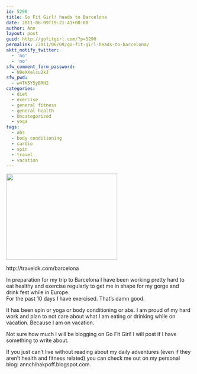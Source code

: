 ```yaml
---
id: 5290
title: Go Fit Girl! heads to Barcelona
date: 2011-06-09T19:21:41+00:00
author: Ann
layout: post
guid: http://gofitgirl.com/?p=5290
permalink: /2011/06/09/go-fit-girl-heads-to-barcelona/
aktt_notify_twitter:
  - 'no'
  - 'no'
sfw_comment_form_password:
  - N9eXXelcu2kJ
sfw_pwd:
  - w4TK5Y5yBRH2
categories:
  - diet
  - exercise
  - general fitness
  - general health
  - Uncategorized
  - yoga
tags:
  - abs
  - body conditioning
  - cardio
  - spin
  - travel
  - vacation
---
```

<div id="attachment_5304" style="width: 310px" class="wp-caption alignleft">
  <a href="http://gofitgirl.com/blog/wp-content/uploads/2011/06/barcelona1.jpg"><img class="size-medium wp-image-5304" title="barcelona" src="http://gofitgirl.com/blog/wp-content/uploads/2011/06/barcelona1-300x233.jpg" alt="" width="300" height="233" /></a>
  
  <p class="wp-caption-text">
    http://traveldk.com/barcelona
  </p>
</div>

  
In preparation for my trip to Barcelona I have been working pretty hard to eat healthy and exercise regularly to get me in shape for my gorge and drink fest while in Europe.  
For the past 10 days I have exercised. That&#8217;s damn good.

<p style="text-align: left;">
  It has been spin or yoga or body conditioning or abs. I am proud of my hard work and plan to not care about what I am eating or drinking while on vacation. Because I am on vacation.
</p>

<p style="text-align: left;">
  Not sure how much I will be blogging on Go Fit Girl! I will post if I have something to write about.
</p>

<p style="text-align: left;">
  If you just can&#8217;t live without reading about my daily adventures (even if they aren&#8217;t health and fitness related) you can check me out on my personal blog: annchihakpoff.blogspot.com.
</p>

<p style="text-align: left;">
  &nbsp;
</p>
